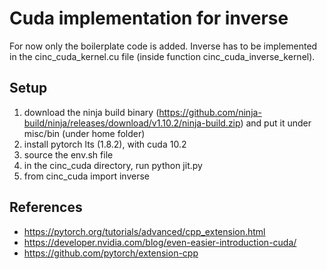# Cuda implementation for inverse

For now only the boilerplate code is added. Inverse has to be implemented in the cinc_cuda_kernel.cu file (inside function cinc_cuda_inverse_kernel).


## Setup
1. download the ninja build binary (https://github.com/ninja-build/ninja/releases/download/v1.10.2/ninja-build.zip) and put it under misc/bin (under home folder) 
2. install pytorch lts (1.8.2), with cuda 10.2
3. source the env.sh file
4. in the cinc_cuda directory, run python jit.py
5. from cinc_cuda import inverse

## References
- https://pytorch.org/tutorials/advanced/cpp_extension.html
- https://developer.nvidia.com/blog/even-easier-introduction-cuda/
- https://github.com/pytorch/extension-cpp
